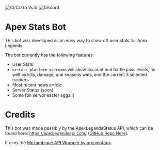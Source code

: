 ![CI/CD to Vultr](https://github.com/SDCore/ApexStats/workflows/CI/CD%20to%20Vultr/badge.svg) ![Discord](https://img.shields.io/discord/664717517666910220?label=Discord%20Server)

# Apex Stats Bot

This bot was developed as an easy way to show off user stats for Apex Legends.

The bot currently has the following features:

- User Stats
- `>>stats platform username` will show account and battle pass levels, as well as kills, damage, and seasons wins, and the current 3 selected trackers.
- Most recent news article
- Server Status (soon)
- Some fun server easter eggs ;)

# Credits

This bot was made possibly by the ApexLegendsStatus API, which can be found here: https://apexlegendsapi.com/ ([GitHub Repo Here](https://github.com/HugoDerave/ApexLegendsAPI)).

It uses the [Mozambique API Wrapper by arubinofaux](https://github.com/arubinofaux/mozambique-api-wrapper).
